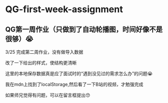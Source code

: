 # QG-first-week-assignment
QG第一周作业（只做到了自动轮播图，时间好像不是很够）😭
---
3/25 完成第二周作业，没有做导入数据

改了一下给出的样式，使结构更清晰

这里的本地保存数据真是应了面试时的“遇到没见过的需求怎么办”的问题😭

我在mdn上找到了localStorage,然后看了一下B站的视频，才勉强完成

如果师兄觉得有问题，可以在留言框提出😙
